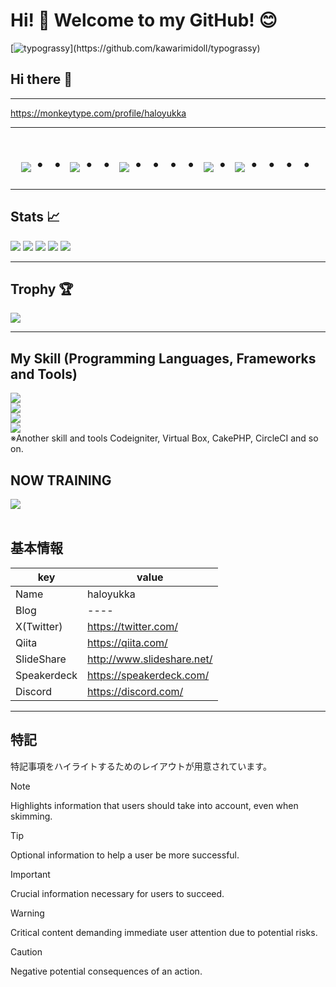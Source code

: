 # Hi! :wave: Welcome to my GitHub! 😊

[![typograssy](https://typograssy.deno.dev/api?text=Hello%20world!)](https://github.com/kawarimidoll/typograssy)
## Hi there 👋

---

<https://monkeytype.com/profile/haloyukka>

---

<div align="center">
    <h1>
        <img src="https://user-images.githubusercontent.com/44926913/175852850-3fb6c715-1856-41ff-8c1f-94ce3b03b458.gif">・・
        <img src="https://user-images.githubusercontent.com/44926913/175853109-f8850656-6704-4a8a-bee6-9aca154d929b.gif">・・
        <img src="https://user-images.githubusercontent.com/44926913/175853154-5449d974-975e-44a6-ab84-a86031265e40.gif">・・・・
        <img src="https://user-images.githubusercontent.com/44926913/175853109-f8850656-6704-4a8a-bee6-9aca154d929b.gif">・
        <img src="https://user-images.githubusercontent.com/44926913/175853154-5449d974-975e-44a6-ab84-a86031265e40.gif">・・・・
    </h1>
</div>

---

<!--
**haloyukka/haloyukka** is a ✨ _special_ ✨ repository because its `README.md` (this file) appears on your GitHub profile.

Here are some ideas to get you started:

- 🔭 I’m currently working on ...
- 🌱 I’m currently learning ...
- 👯 I’m looking to collaborate on ...
- 🤔 I’m looking for help with ...
- 💬 Ask me about ...
- 📫 How to reach me: ...
- 😄 Pronouns: ...
- ⚡ Fun fact: ...
-->

## Stats :chart_with_upwards_trend:

![](http://github-profile-summary-cards.vercel.app/api/cards/profile-details?username=haloyukka&theme=dark)
![](http://github-profile-summary-cards.vercel.app/api/cards/stats?username=haloyukka&theme=dark)
![](http://github-profile-summary-cards.vercel.app/api/cards/productive-time?username=haloyukka&theme=dark&utcOffset=9)
![](https://github-readme-stats.vercel.app/api?username=haloyukka&show_icons=true&theme=dark)
![](https://github-readme-stats.vercel.app/api/top-langs/?username=haloyukka&theme=dark)

---

## Trophy :trophy:

![](https://github-profile-trophy.vercel.app/?username=haloyukka&theme=dark)

---

## My Skill (Programming Languages, Frameworks and Tools)

<img src="https://skillicons.dev/icons?i=rust,python,html,css,js,typescript,react,vue,next,php,jquery,vite" /> <br />
<img src="https://skillicons.dev/icons?i=aws,gcp" /> <br />
<img src="https://skillicons.dev/icons?i=mysql,sqlite,firebase" /> <br />
<img src="https://skillicons.dev/icons?i=github,vscode,docker,discord,gitlab" /> <br />
  ※Another skill and tools
  Codeigniter, Virtual Box, CakePHP, CircleCI and so on.
  
## NOW TRAINING

<img src="https://skillicons.dev/icons?i=react,next,typescript,mysql,laravel,docker,vscode,github" /> <br /><br />


## 基本情報
|key|value|
|---|-----|
|Name|haloyukka|
|Blog|----|
|X(Twitter)|https://twitter.com/|
|Qiita|https://qiita.com/|
|SlideShare|http://www.slideshare.net/|
|Speakerdeck|https://speakerdeck.com/|
|Discord|https://discord.com/|

---

## 特記
特記事項をハイライトするためのレイアウトが用意されています。  
> [!NOTE]  
> Highlights information that users should take into account, even when skimming.

> [!TIP]
> Optional information to help a user be more successful.

> [!IMPORTANT]  
> Crucial information necessary for users to succeed.

> [!WARNING]  
> Critical content demanding immediate user attention due to potential risks.

> [!CAUTION]
> Negative potential consequences of an action.
